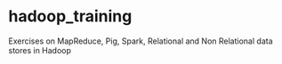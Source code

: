 # hadoop_training
Exercises on MapReduce, Pig, Spark, Relational and Non Relational data stores in Hadoop

